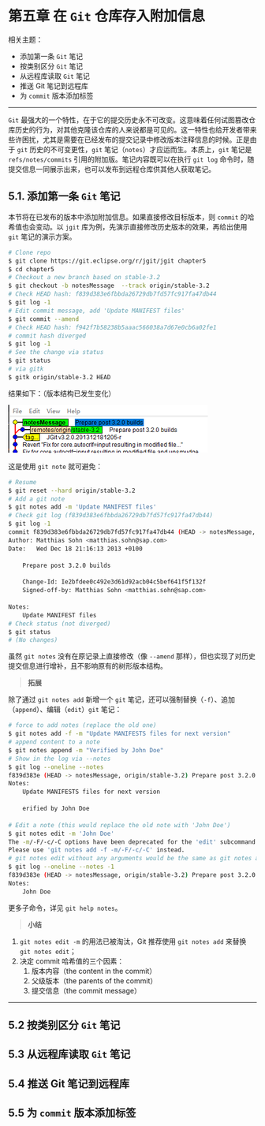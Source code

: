 # 第五章 在 `Git` 仓库存入附加信息

相关主题：

- 添加第一条 `Git` 笔记
- 按类别区分 `Git` 笔记
- 从远程库读取 `Git` 笔记
- 推送 Git 笔记到远程库
- 为 `commit` 版本添加标签

---



`Git` 最强大的一个特性，在于它的提交历史永不可改变。这意味着任何试图篡改仓库历史的行为，对其他克隆该仓库的人来说都是可见的。这一特性也给开发者带来些许困扰，尤其是需要在已经发布的提交记录中修改版本注释信息的时候。正是由于 `git` 历史的不可变更性，`git` 笔记（`notes`）才应运而生。本质上，`git` 笔记是 `refs/notes/commits` 引用的附加版。笔记内容既可以在执行 `git log` 命令时，随提交信息一同展示出来，也可以发布到远程仓库供其他人获取笔记。



## 5.1. 添加第一条 `Git` 笔记

本节将在已发布的版本中添加附加信息。如果直接修改目标版本，则 `commit` 的哈希值也会变动。以 `jgit` 库为例，先演示直接修改历史版本的效果，再给出使用 `git` 笔记的演示方案。

```bash
# Clone repo
$ git clone https://git.eclipse.org/r/jgit/jgit chapter5
$ cd chapter5 
# Checkout a new branch based on stable-3.2
$ git checkout -b notesMessage  --track origin/stable-3.2
# Check HEAD hash: f839d383e6fbbda26729db7fd57fc917fa47db44
$ git log -1 
# Edit commit message, add 'Update MANIFEST files'
$ git commit --amend
# Check HEAD hash: f942f7b58238b5aaac566038a7d67e0cb6a02fe1
# commit hash diverged
$ git log -1 
# See the change via status
$ git status
# via gitk
$ gitk origin/stable-3.2 HEAD
```

结果如下：（版本结构已发生变化）

![diverged commits](assets/c5-1.png)

这是使用 `git note` 就可避免：

```bash
# Resume
$ git reset --hard origin/stable-3.2
# Add a git note
$ git notes add -m 'Update MANIFEST files'
# Check git log (f839d383e6fbbda26729db7fd57fc917fa47db44)
$ git log -1
commit f839d383e6fbbda26729db7fd57fc917fa47db44 (HEAD -> notesMessage, origin/stable-3.2)
Author: Matthias Sohn <matthias.sohn@sap.com>
Date:   Wed Dec 18 21:16:13 2013 +0100

    Prepare post 3.2.0 builds

    Change-Id: Ie2bfdee0c492e3d61d92acb04c5bef641f5f132f
    Signed-off-by: Matthias Sohn <matthias.sohn@sap.com>

Notes:
    Update MANIFEST files
# Check status (not diverged)
$ git status
# (No changes)
```

虽然 `git notes` 没有在原记录上直接修改（像 `--amend` 那样），但也实现了对历史提交信息进行增补，且不影响原有的树形版本结构。



> **拓展**

除了通过 `git notes add` 新增一个 `git` 笔记，还可以强制替换（`-f`）、追加（`append`）、编辑（`edit`）`git` 笔记：

```bash
# force to add notes (replace the old one)
$ git notes add -f -m "Update MANIFESTS files for next version"
# append content to a note
$ git notes append -m "Verified by John Doe"
# Show in the log via --notes
$ git log --oneline --notes
f839d383e (HEAD -> notesMessage, origin/stable-3.2) Prepare post 3.2.0 builds
Notes:
    Update MANIFESTS files for next version

    erified by John Doe

# Edit a note (this would replace the old note with 'John Doe')
$ git notes edit -m 'John Doe'
The -m/-F/-c/-C options have been deprecated for the 'edit' subcommand.
Please use 'git notes add -f -m/-F/-c/-C' instead.
# git notes edit without any arguments would be the same as git notes add
$ git log --oneline --notes -1
f839d383e (HEAD -> notesMessage, origin/stable-3.2) Prepare post 3.2.0 builds
Notes:
    John Doe

```

更多子命令，详见 `git help notes`。



> **小结**

1. `git notes edit -m` 的用法已被淘汰，Git 推荐使用 `git notes add` 来替换 `git notes edit`；
2. 决定 commit 哈希值的三个因素：
   1. 版本内容（the content in the commit）
   2. 父级版本（the parents of the commit）
   3. 提交信息（the commit message）

---





## 5.2 按类别区分 `Git` 笔记







## 5.3 从远程库读取 `Git` 笔记

## 5.4 推送 Git 笔记到远程库

## 5.5 为 `commit` 版本添加标签
